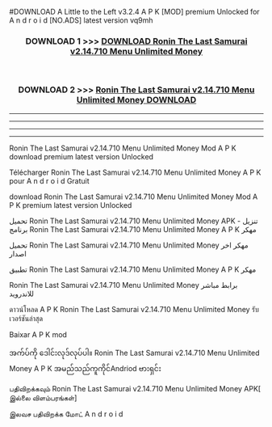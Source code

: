 #DOWNLOAD A Little to the Left v3.2.4 A P K [MOD] premium Unlocked for A n d r o i d [NO.ADS] latest version vq9mh 



<div align="center">

<h3>DOWNLOAD 1 >>> <a href="https://downloadmod1.web.app/?judul=Ronin The Last Samurai v2.14.710 Menu Unlimited Money ">DOWNLOAD Ronin The Last Samurai v2.14.710 Menu Unlimited Money </a></h3><br>

<h3>DOWNLOAD 2 >>> <a href="https://downloadmod1.web.app/?judul=Ronin The Last Samurai v2.14.710 Menu Unlimited Money ">Ronin The Last Samurai v2.14.710 Menu Unlimited Money  DOWNLOAD </a></h3>

</div>


----------------------------------------------------------

----------------------------------------------------------

----------------------------------------------------------

----------------------------------------------------------


Ronin The Last Samurai v2.14.710 Menu Unlimited Money  Mod A P K download premium latest version Unlocked

Télécharger Ronin The Last Samurai v2.14.710 Menu Unlimited Money  A P K pour A n d r o i d Gratuit

download Ronin The Last Samurai v2.14.710 Menu Unlimited Money  Mod A P K premium latest version Unlocked

تحميل Ronin The Last Samurai v2.14.710 Menu Unlimited Money  APK - تنزيل برنامج Ronin The Last Samurai v2.14.710 Menu Unlimited Money  A P K مهكر

تحميل Ronin The Last Samurai v2.14.710 Menu Unlimited Money  مهكر اخر اصدار

تطبيق Ronin The Last Samurai v2.14.710 Menu Unlimited Money  A P K مهكر

Ronin The Last Samurai v2.14.710 Menu Unlimited Money  برابط مباشر للاندرويد

ดาวน์โหลด A P K Ronin The Last Samurai v2.14.710 Menu Unlimited Money  รับเวอร์ชันล่าสุด

Baixar A P K mod

အက်ပ်ကို ဒေါင်းလုဒ်လုပ်ပါ။ Ronin The Last Samurai v2.14.710 Menu Unlimited Money  A P K အမည်သည်ကူကိုင်Andriod ဗားရှင်း

பதிவிறக்கவும் Ronin The Last Samurai v2.14.710 Menu Unlimited Money  APK[ இல்லை விளம்பரங்கள்] 
 
இலவச பதிவிறக்க மோட் A n d r o i d



